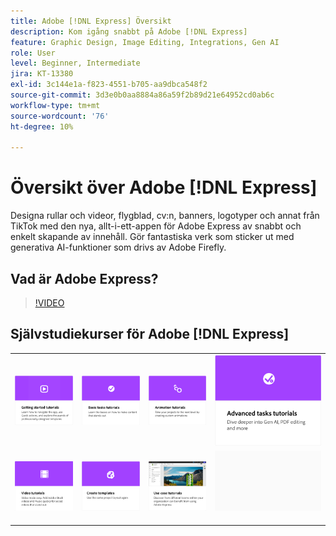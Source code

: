```yaml
---
title: Adobe [!DNL Express] Översikt
description: Kom igång snabbt på Adobe [!DNL Express]
feature: Graphic Design, Image Editing, Integrations, Gen AI
role: User
level: Beginner, Intermediate
jira: KT-13380
exl-id: 3c144e1a-f823-4551-b705-aa9dbca548f2
source-git-commit: 3d3e0b0aa8884a86a59f2b89d21e64952cd0ab6c
workflow-type: tm+mt
source-wordcount: '76'
ht-degree: 10%

---
```


# Översikt över Adobe [!DNL Express]

Designa rullar och videor, flygblad, cv:n, banners, logotyper och annat från TikTok med den nya, allt-i-ett-appen för Adobe Express av snabbt och enkelt skapande av innehåll. Gör fantastiska verk som sticker ut med generativa AI-funktioner som drivs av Adobe Firefly.

## Vad är Adobe Express?

>[!VIDEO](https://video.tv.adobe.com/v/3420225?quality=12&learn=on&hidetitle=true)

## Självstudiekurser för Adobe [!DNL Express]

<table style="table-layout:fixed">
<tr>
   <td>
      <a href="https://experienceleague.adobe.com/docs/creative-cloud-enterprise-learn/cce-learning-hub/expressoverview/expresshowto/overview-express-how-to.html?#getting-started">
         <img alt="Självstudiekurser för att komma igång" src="assets/get-started.png" />
      </a>
   </td>
   <td>
      <a href="https://experienceleague.adobe.com/docs/creative-cloud-enterprise-learn/cce-learning-hub/expressoverview/expresshowto/overview-express-how-to.html#basic-tasks">
         <img alt="Självstudiekurser om grundläggande uppgifter" src="assets/basic-tasks.png" />
      </a>
   </td>
   <td>
      <a href="https://experienceleague.adobe.com/docs/creative-cloud-enterprise-learn/cce-learning-hub/expressoverview/expresshowto/overview-express-how-to.html#animation">
         <img alt="Självstudiekurser om animering" src="assets/animation.png" />
      </a>
  </td>
   <td>
      <a href="https://experienceleague.adobe.com/docs/creative-cloud-enterprise-learn/cce-learning-hub/expressoverview/expresshowto/overview-express-how-to.html#advanced-tasks">
         <img alt="Självstudiekurser om animering" src="assets/advanced-tasks.png" />
      </a>
  </td>
</tr>
<tr>
   <td>
      <a href="https://experienceleague.adobe.com/docs/creative-cloud-enterprise-learn/cce-learning-hub/expressoverview/expresshowto/overview-express-how-to.html#video">
         <img alt="Videosjälvstudier" src="assets/video.png" />
      </a>
   </td>
   <td>
      <a href="https://experienceleague.adobe.com/docs/creative-cloud-enterprise-learn/cce-learning-hub/expressoverview/expresshowto/overview-express-how-to.html#templates">
         <img alt="Videosjälvstudier" src="assets/templates.png" />
      </a>
   </td>
  <td>
      <a href="overview-express-use-case-tutorials.md">
         <img alt="Självstudiekurser i Adobe Express-användningsfall" src="assets/use-case-tutorials.png" />
      </a>
   </td>
  <td>
    <img alt="Avgränsare" src="../assets/Gray_thumbnail.png" />
    <div>
    <br>
  </td>
</tr>
</table>